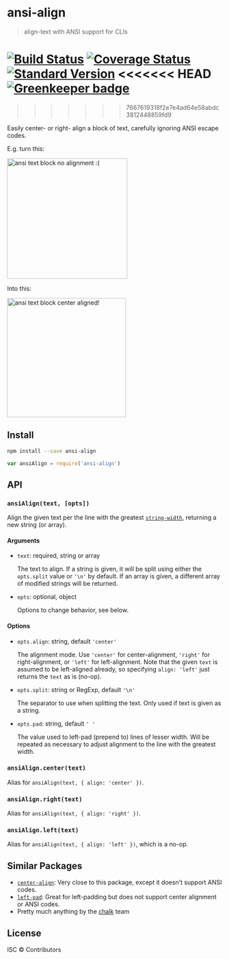 # ansi-align

> align-text with ANSI support for CLIs

[![Build Status](https://travis-ci.org/nexdrew/ansi-align.svg?branch=master)](https://travis-ci.org/nexdrew/ansi-align)
[![Coverage Status](https://coveralls.io/repos/github/nexdrew/ansi-align/badge.svg?branch=master)](https://coveralls.io/github/nexdrew/ansi-align?branch=master)
[![Standard Version](https://img.shields.io/badge/release-standard%20version-brightgreen.svg)](https://github.com/conventional-changelog/standard-version)
<<<<<<< HEAD
[![Greenkeeper badge](https://badges.greenkeeper.io/nexdrew/ansi-align.svg)](https://greenkeeper.io/)
=======
>>>>>>> 7667619318f2e7e4ad64e58abdc3812448859fd9

Easily center- or right- align a block of text, carefully ignoring ANSI escape codes.

E.g. turn this:

<img width="281" alt="ansi text block no alignment :(" src="https://cloud.githubusercontent.com/assets/1929625/14937509/7c3076dc-0ed7-11e6-8c16-4f6a4ccc8346.png">

Into this:

<img width="278" alt="ansi text block center aligned!" src="https://cloud.githubusercontent.com/assets/1929625/14937510/7c3ca0b0-0ed7-11e6-8f0a-541ca39b6e0a.png">

## Install

```sh
npm install --save ansi-align
```

```js
var ansiAlign = require('ansi-align')
```

## API

### `ansiAlign(text, [opts])`

Align the given text per the line with the greatest [`string-width`](https://github.com/sindresorhus/string-width), returning a new string (or array).

#### Arguments

- `text`: required, string or array

    The text to align. If a string is given, it will be split using either the `opts.split` value or `'\n'` by default. If an array is given, a different array of modified strings will be returned.

- `opts`: optional, object

    Options to change behavior, see below.

#### Options

- `opts.align`: string, default `'center'`

   The alignment mode. Use `'center'` for center-alignment, `'right'` for right-alignment, or `'left'` for left-alignment. Note that the given `text` is assumed to be left-aligned already, so specifying `align: 'left'` just returns the `text` as is (no-op).

- `opts.split`: string or RegExp, default `'\n'`

    The separator to use when splitting the text. Only used if text is given as a string.

- `opts.pad`: string, default `' '`

    The value used to left-pad (prepend to) lines of lesser width. Will be repeated as necessary to adjust alignment to the line with the greatest width.

### `ansiAlign.center(text)`

Alias for `ansiAlign(text, { align: 'center' })`.

### `ansiAlign.right(text)`

Alias for `ansiAlign(text, { align: 'right' })`.

### `ansiAlign.left(text)`

Alias for `ansiAlign(text, { align: 'left' })`, which is a no-op.

## Similar Packages

- [`center-align`](https://github.com/jonschlinkert/center-align): Very close to this package, except it doesn't support ANSI codes.
- [`left-pad`](https://github.com/camwest/left-pad): Great for left-padding but does not support center alignment or ANSI codes.
- Pretty much anything by the [chalk](https://github.com/chalk) team

## License

ISC © Contributors
